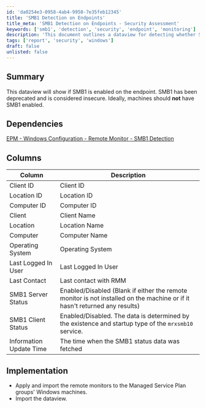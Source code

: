```yaml
---
id: 'da0254e3-0958-4ab4-9950-7e35feb12345'
title: 'SMB1 Detection on Endpoints'
title_meta: 'SMB1 Detection on Endpoints - Security Assessment'
keywords: ['smb1', 'detection', 'security', 'endpoint', 'monitoring']
description: 'This document outlines a dataview for detecting whether SMB1 is enabled on endpoints. SMB1 is deprecated and poses security risks, so it is essential to ensure that it is disabled on all machines. The dataview includes necessary columns for monitoring and implementation steps for effective management.'
tags: ['report', 'security', 'windows']
draft: false
unlisted: false
---
```


## Summary

This dataview will show if SMB1 is enabled on the endpoint. SMB1 has been deprecated and is considered insecure. Ideally, machines should **not** have SMB1 enabled.

## Dependencies

[EPM - Windows Configuration - Remote Monitor - SMB1 Detection](<../monitors/SMB1 Detection.md>)

## Columns

| Column                    | Description                                                                                                                   |
|--------------------------|-------------------------------------------------------------------------------------------------------------------------------|
| Client ID                | Client ID                                                                                                                    |
| Location ID              | Location ID                                                                                                                  |
| Computer ID              | Computer ID                                                                                                                  |
| Client                   | Client Name                                                                                                                  |
| Location                 | Location Name                                                                                                                |
| Computer                 | Computer Name                                                                                                                |
| Operating System         | Operating System                                                                                                             |
| Last Logged In User      | Last Logged In User                                                                                                         |
| Last Contact             | Last contact with RMM                                                                                                       |
| SMB1 Server Status       | Enabled/Disabled (Blank if either the remote monitor is not installed on the machine or if it hasn't returned any results)   |
| SMB1 Client Status       | Enabled/Disabled. The data is determined by the existence and startup type of the `mrxsmb10` service.                       |
| Information Update Time   | The time when the SMB1 status data was fetched                                                                               |

## Implementation

- Apply and import the remote monitors to the Managed Service Plan groups' Windows machines.
- Import the dataview.
